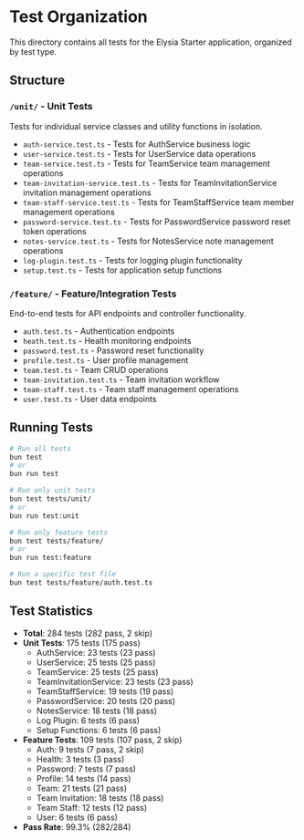 # Test Organization

This directory contains all tests for the Elysia Starter application, organized by test type.

## Structure

### `/unit/` - Unit Tests
Tests for individual service classes and utility functions in isolation.

- `auth-service.test.ts` - Tests for AuthService business logic
- `user-service.test.ts` - Tests for UserService data operations  
- `team-service.test.ts` - Tests for TeamService team management operations
- `team-invitation-service.test.ts` - Tests for TeamInvitationService invitation management operations
- `team-staff-service.test.ts` - Tests for TeamStaffService team member management operations
- `password-service.test.ts` - Tests for PasswordService password reset token operations
- `notes-service.test.ts` - Tests for NotesService note management operations
- `log-plugin.test.ts` - Tests for logging plugin functionality
- `setup.test.ts` - Tests for application setup functions

### `/feature/` - Feature/Integration Tests  
End-to-end tests for API endpoints and controller functionality.

- `auth.test.ts` - Authentication endpoints
- `heath.test.ts` - Health monitoring endpoints
- `password.test.ts` - Password reset functionality
- `profile.test.ts` - User profile management
- `team.test.ts` - Team CRUD operations
- `team-invitation.test.ts` - Team invitation workflow
- `team-staff.test.ts` - Team staff management operations
- `user.test.ts` - User data endpoints

## Running Tests

```bash
# Run all tests
bun test
# or
bun run test

# Run only unit tests
bun test tests/unit/
# or
bun run test:unit

# Run only feature tests  
bun test tests/feature/
# or
bun run test:feature

# Run a specific test file
bun test tests/feature/auth.test.ts
```

## Test Statistics

- **Total**: 284 tests (282 pass, 2 skip)
- **Unit Tests**: 175 tests (175 pass)
  - AuthService: 23 tests (23 pass)
  - UserService: 25 tests (25 pass)
  - TeamService: 25 tests (25 pass)
  - TeamInvitationService: 23 tests (23 pass)
  - TeamStaffService: 19 tests (19 pass)
  - PasswordService: 20 tests (20 pass)
  - NotesService: 18 tests (18 pass)
  - Log Plugin: 6 tests (6 pass)
  - Setup Functions: 6 tests (6 pass)
- **Feature Tests**: 109 tests (107 pass, 2 skip)
  - Auth: 9 tests (7 pass, 2 skip)
  - Health: 3 tests (3 pass)
  - Password: 7 tests (7 pass)
  - Profile: 14 tests (14 pass)
  - Team: 21 tests (21 pass)
  - Team Invitation: 18 tests (18 pass)
  - Team Staff: 12 tests (12 pass)
  - User: 6 tests (6 pass)
- **Pass Rate**: 99.3% (282/284)
